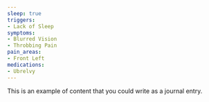 ```yaml
---
sleep: true
triggers:
- Lack of Sleep
symptoms:
- Blurred Vision
- Throbbing Pain
pain_areas:
- Front Left
medications:
- Ubrelvy
---
```


This is an example of content that you could write as a journal entry.
